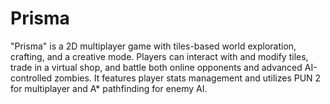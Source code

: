 # Prisma
"Prisma" is a 2D multiplayer game with tiles-based world exploration, crafting, and a creative mode. Players can interact with and modify tiles, trade in a virtual shop, and battle both online opponents and advanced AI-controlled zombies. It features player stats management and utilizes PUN 2 for multiplayer and A* pathfinding for enemy AI.
